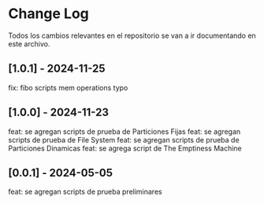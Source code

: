 # Change Log

Todos los cambios relevantes en el repositorio se van a ir documentando en este archivo.

## [1.0.1] - 2024-11-25

fix: fibo scripts mem operations typo

## [1.0.0] - 2024-11-23

feat: se agregan scripts de prueba de Particiones Fijas
feat: se agregan scripts de prueba de File System
feat: se agregan scripts de prueba de Particiones Dinamicas
feat: se agrega script de The Emptiness Machine

## [0.0.1] - 2024-05-05

feat: se agregan scripts de prueba preliminares